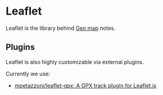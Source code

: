 # Leaflet
Leaflet is the library behind [Geo map](../../Note%20Types/Geo%20map.md) notes.

## Plugins

Leaflet is also highly customizable via external plugins.

Currently we use:

*   [mpetazzoni/leaflet-gpx: A GPX track plugin for Leaflet.js](https://github.com/mpetazzoni/leaflet-gpx)